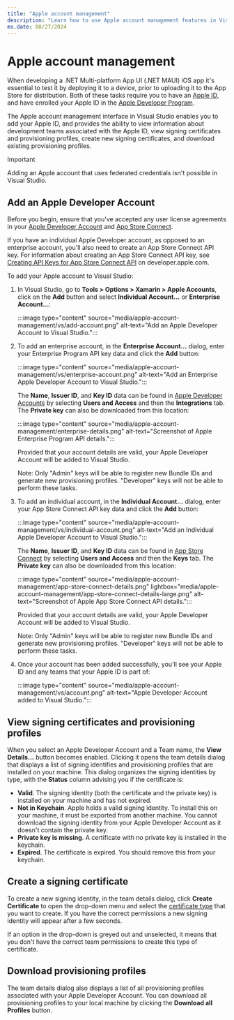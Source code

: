 ```yaml
---
title: "Apple account management"
description: "Learn how to use Apple account management features in Visual Studio."
ms.date: 08/27/2024
---
```


# Apple account management

When developing a .NET Multi-platform App UI (.NET MAUI) iOS app it's essential to test it by deploying it to a device, prior to uploading it to the App Store for distribution. Both of these tasks require you to have an [Apple ID](https://appleid.apple.com/account), and have enrolled your Apple ID in the [Apple Developer Program](https://developer.apple.com/programs).

The Apple account management interface in Visual Studio enables you to add your Apple ID, and provides the ability to view information about development teams associated with the Apple ID, view signing certificates and provisioning profiles, create new signing certificates, and download existing provisioning profiles.

> [!IMPORTANT]
> Adding an Apple account that uses federated credentials isn't possible in Visual Studio.

## Add an Apple Developer Account

Before you begin, ensure that you've accepted any user license agreements in your [Apple Developer Account](https://developer.apple.com/account/) and [App Store Connect](https://appstoreconnect.apple.com/).

If you have an individual Apple Developer account, as opposed to an enterprise account, you'll also need to create an App Store Connect API key. For information about creating an App Store Connect API key, see [Creating API Keys for App Store Connect API](https://developer.apple.com/documentation/appstoreconnectapi/creating_api_keys_for_app_store_connect_api) on developer.apple.com.

To add your Apple account to Visual Studio:

1. In Visual Studio, go to **Tools > Options > Xamarin > Apple Accounts**, click on the **Add** button and select **Individual Account...** or **Enterprise Account...**:

    :::image type="content" source="media/apple-account-management/vs/add-account.png" alt-text="Add an Apple Developer Account to Visual Studio.":::

1. To add an enterprise account, in the **Enterprise Account...** dialog, enter your Enterprise Program API key data and click the **Add** button:

    :::image type="content" source="media/apple-account-management/vs/enterprise-account.png" alt-text="Add an Enterprise Apple Developer Account to Visual Studio.":::

    The **Name**, **Issuer ID**, and **Key ID** data can be found in [Apple Developer Accounts](https://developer.apple.com/account) by selecting **Users and Access** and then the **Integrations** tab. The **Private key** can also be downloaded from this location:

    :::image type="content" source="media/apple-account-management/enterprise-details.png" alt-text="Screenshot of Apple Enterprise Program API details.":::

    Provided that your account details are valid, your Apple Developer Account will be added to Visual Studio.

    Note: Only "Admin" keys will be able to register new Bundle IDs and generate new provisioning profiles. "Developer" keys will not be able to perform these tasks.

1. To add an individual account, in the **Individual Account...** dialog, enter your App Store Connect API key data and click the **Add** button:

    :::image type="content" source="media/apple-account-management/vs/individual-account.png" alt-text="Add an Individual Apple Developer Account to Visual Studio.":::

    The **Name**, **Issuer ID**, and **Key ID** data can be found in [App Store Connect](https://appstoreconnect.apple.com/) by selecting **Users and Access** and then the **Keys** tab. The **Private key** can also be downloaded from this location:

    :::image type="content" source="media/apple-account-management/app-store-connect-details.png" lightbox="media/apple-account-management/app-store-connect-details-large.png" alt-text="Screenshot of Apple App Store Connect API details.":::

    Provided that your account details are valid, your Apple Developer Account will be added to Visual Studio.

    Note: Only "Admin" keys will be able to register new Bundle IDs and generate new provisioning profiles. "Developer" keys will not be able to perform these tasks.

1. Once your account has been added successfully, you'll see your Apple ID and any teams that your Apple ID is part of:

    :::image type="content" source="media/apple-account-management/vs/account.png" alt-text="Apple Developer Account added to Visual Studio.":::

## View signing certificates and provisioning profiles

When you select an Apple Developer Account and a Team name, the **View Details...** button becomes enabled. Clicking it opens the team details dialog that displays a list of signing identifies and provisioning profiles that are installed on your machine. This dialog organizes the signing identities by type, with the **Status** column advising you if the certificate is:

- **Valid**. The signing identity (both the certificate and the private key) is installed on your machine and has not expired.
- **Not in Keychain**. Apple holds a valid signing identity. To install this on your machine, it must be exported from another machine. You cannot download the signing identity from your Apple Developer Account as it doesn't contain the private key.
- **Private key is missing**. A certificate with no private key is installed in the keychain.
- **Expired**. The certificate is expired. You should remove this from your keychain.

## Create a signing certificate

To create a new signing identity, in the team details dialog, click **Create Certificate** to open the drop-down menu and select the [certificate type](https://help.apple.com/xcode/mac/current/#/dev80c6204ec) that you want to create. If you have the correct permissions a new signing identity will appear after a few seconds.

If an option in the drop-down is greyed out and unselected, it means that you don't have the correct team permissions to create this type of certificate.

## Download provisioning profiles

The team details dialog also displays a list of all provisioning profiles associated with your Apple Developer Account. You can download all provisioning profiles to your local machine by clicking the **Download all Profiles** button.
